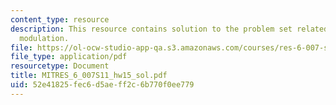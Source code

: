 ```yaml
---
content_type: resource
description: This resource contains solution to the problem set related to discrete-time
  modulation.
file: https://ol-ocw-studio-app-qa.s3.amazonaws.com/courses/res-6-007-signals-and-systems-spring-2011/52e41825fec6d5aeff2c6b770f0ee779_MITRES_6_007S11_hw15_sol.pdf
file_type: application/pdf
resourcetype: Document
title: MITRES_6_007S11_hw15_sol.pdf
uid: 52e41825-fec6-d5ae-ff2c-6b770f0ee779
---
```

